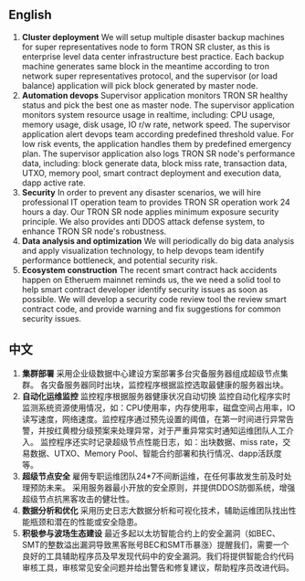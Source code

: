 ## English
1. **Cluster deployment** We will setup multiple disaster backup machines for super representatives node to form TRON SR cluster, as this is enterprise level data center infrastructure best practice.
Each backup machine generates same block in the meantime according to tron network super representatives protocol, and the supervisor (or load balance) application will pick block generated by master node.
2. **Automation devops** Supervisor application monitors TRON SR healthy status and pick the best one as master node.
The supervisor application monitors system resource usage in realtime, including: CPU usage, memory usage, disk usage, IO r/w rate, network speed. The supervisor application alert devops team according predefined threshold value. For low risk events, the application handles them by predefined emergency plan.
The supervisor application also logs TRON SR node's performance data, including: block generate data, block miss rate, transaction data, UTXO, memory pool, smart contract deployment and execution data, dapp active rate.
3. **Security** In order to prevent any disaster scenarios, we will hire professional IT operation team to provides TRON SR operation work 24 hours a day.
Our TRON SR node applies minimum exposure security principle. We also provides anti DDOS attack defense system, to enhance TRON SR node's robustness.
4. **Data analysis and optimization** We will periodically do big data analysis and apply visualization technology, to help devops team identify performance bottleneck, and potential security risk.
5. **Ecosystem construction** The recent smart contract hack accidents happen on Etheruem mainnet reminds us, the we need a solid tool to help smart contract developer identify security issues as soon as possible. We will develop a security code review tool the review smart contract code, and provide warning and fix suggestions for common security issues.

## 中文
1. **集群部署** 采用企业级数据中心建设方案部署多台灾备服务器组成超级节点集群。
各灾备服务器同时出块，监控程序根据监控选取最健康的服务器出块。
2. **自动化运维监控** 监控程序根据服务器健康状况自动切换
监控自动化程序实时监测系统资源使用情况，如：CPU使用率，内存使用率，磁盘空间占用率，IO读写速度，网络速度。监控程序通过预先设置的阈值，在第一时间进行异常告警，并按红黄橙分级预案来处理异常，对于严重异常实时通知运维团队人工介入。
监控程序还实时记录超级节点性能日志，如：出块数据、miss rate，交易数据、UTXO、Memory Pool、智能合约部署和执行情况、dapp活跃度等。 
3. **超级节点安全** 雇佣专职运维团队24*7不间断运维，在任何事故发生前及时处理预防未来。
采用服务器最小开放的安全原则，并提供DDOS防御系统，增强超级节点抗黑客攻击的健壮性。
4. **数据分析和优化** 
采用历史日志大数据分析和可视化技术，辅助运维团队找出性能瓶颈和潜在的性能或安全隐患。
5. **积极参与波场生态建设** 最近多起以太坊智能合约上的安全漏洞（如BEC、SMT的整数溢出漏洞导致黑客账号BEC和SMT币暴涨）提醒我们，需要一个良好的工具辅助程序员及早发现代码中的安全漏洞。我们将提供智能合约代码审核工具，审核常见安全问题并给出警告和修复建议，帮助程序员改进代码。
